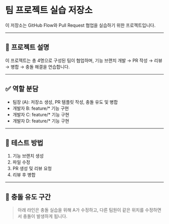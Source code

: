 # 팀 프로젝트 실습 저장소

이 저장소는 GitHub Flow와 Pull Request 협업을 실습하기 위한 프로젝트입니다.

---

## 📌 프로젝트 설명

이 프로젝트는 총 4명으로 구성된 팀이 협업하며,
기능 브랜치 개발 → PR 작성 → 리뷰 → 병합 → 충돌 해결을 연습합니다.

---

## ✅ 역할 분담

- 팀장 (A): 저장소 생성, PR 템플릿 작성, 충돌 유도 및 병합
- 개발자 B: feature/* 기능 구현
- 개발자 C: feature/* 기능 구현
- 개발자 D: feature/* 기능 구현

---

## 🧪 테스트 방법

1. 기능 브랜치 생성
2. 파일 수정
3. PR 생성 및 리뷰 요청
4. 리뷰 후 병합

---

## 🧨 충돌 유도 구간

> 아래 라인은 충돌 실습을 위해 A가 수정하고, 다른 팀원이 같은 위치를 수정하면서 충돌이 발생하게 됩니다.

